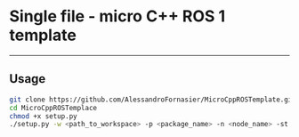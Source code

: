 # Single file - micro C++ ROS 1 template

---

## Usage

```bash
git clone https://github.com/AlessandroFornasier/MicroCppROSTemplate.git
cd MicroCppROSTemplace
chmod +x setup.py
./setup.py -w <path_to_workspace> -p <package_name> -n <node_name> -st </topic1> -sm <msg1> -pt </topic2> - pm <msg2>
```
